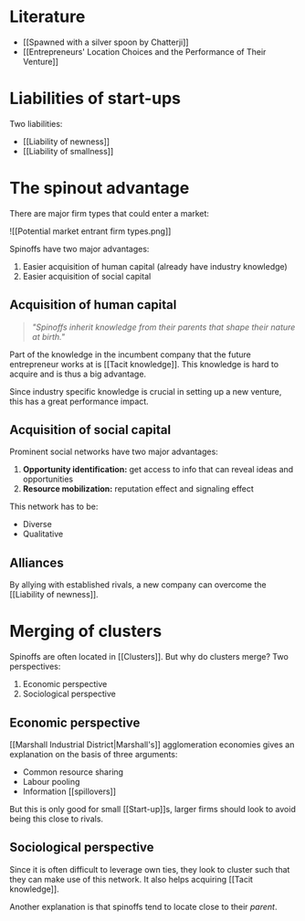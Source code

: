# Literature
- [[Spawned with a silver spoon by Chatterji]]
- [[Entrepreneurs' Location Choices and the Performance of Their Venture]]
# Liabilities of start-ups
Two liabilities:
- [[Liability of newness]]
- [[Liability of smallness]]
# The spinout advantage
There are major firm types that could enter a market:

![[Potential market entrant firm types.png]]

Spinoffs have two major advantages:
1. Easier acquisition of human capital (already have industry knowledge)
2. Easier acquisition of social capital
## Acquisition of human capital
> *"Spinoffs inherit knowledge from their parents that shape their nature at birth."*

Part of the knowledge in the incumbent company that the future entrepreneur works at is [[Tacit knowledge]]. This knowledge is hard to acquire and is thus a big advantage.

Since industry specific knowledge is crucial in setting up a new venture, this has a great performance impact.
## Acquisition of social capital
Prominent social networks have two major advantages:
1. **Opportunity identification:** get access to info that can reveal ideas and opportunities
2. **Resource mobilization:** reputation effect and signaling effect

This network has to be:
- Diverse
- Qualitative
## Alliances
By allying with established rivals, a new company can overcome the [[Liability of newness]].
# Merging of clusters
Spinoffs are often located in [[Clusters]]. But why do clusters merge? Two perspectives:
1. Economic perspective
2. Sociological perspective
## Economic perspective
[[Marshall Industrial District|Marshall's]] agglomeration economies gives an explanation on the basis of three arguments:
- Common resource sharing
- Labour pooling
- Information [[spillovers]]

But this is only good for small [[Start-up]]s, larger firms should look to avoid being this close to rivals.
## Sociological perspective
Since it is often difficult to leverage own ties, they look to cluster such that they can make use of this network. It also helps acquiring [[Tacit knowledge]].

Another explanation is that spinoffs tend to locate close to their *parent*.